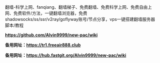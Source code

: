 翻墙-科学上网、fanqiang、翻墙梯子、免费翻墙、免费科学上网、免费自由上网、免费软件/方法，一键翻墙浏览器，免费shadowsocks/ss/ssr/v2ray/goflyway账号/节点分享，vps一键搭建翻墙服务器脚本/教程
      
**https://github.com/Alvin9999/new-pac/wiki**

**备用网址：https://tr1.freeair888.club** 

**备用网址：https://hub.fastgit.org/Alvin9999/new-pac/wiki**
    
         
   
 
